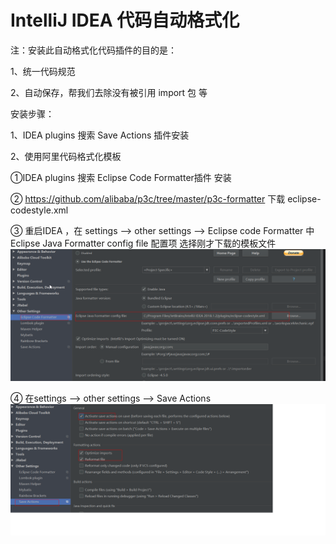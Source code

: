 # IntelliJ IDEA 代码自动格式化

注：安装此自动格式化代码插件的目的是：

1、统一代码规范

2、自动保存，帮我们去除没有被引用 import 包 等

安装步骤：

1、IDEA plugins 搜索 Save Actions 插件安装

2、使用阿里代码格式化模板

①IDEA plugins 搜索 Eclipse Code Formatter插件 安装

② https://github.com/alibaba/p3c/tree/master/p3c-formatter 下载 eclipse-codestyle.xml 

③ 重启IDEA ，在 settings --> other settings --> Eclipse code Formatter 中 Eclipse Java Formatter config file  配置项 选择刚才下载的模板文件
![](../images/Eclipse-code-formatter.png)

④ 在settings --> other settings --> Save  Actions 
![](../images/save-actions.png)